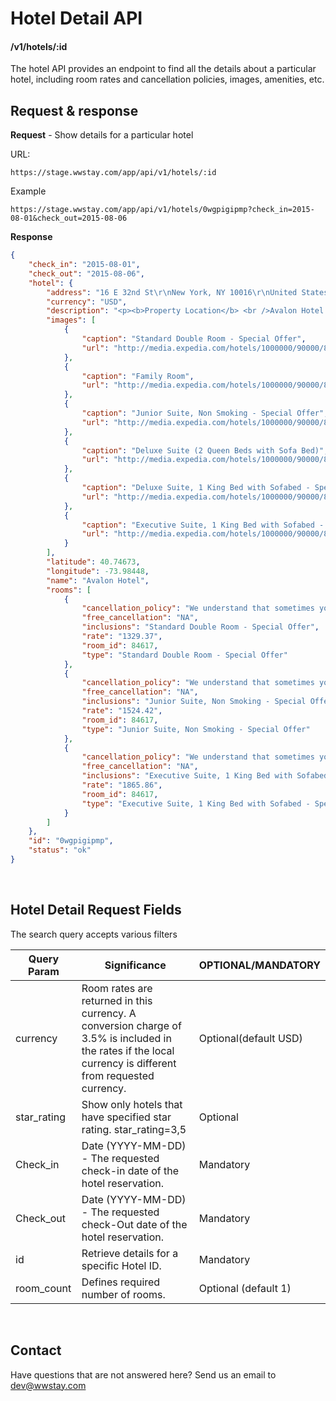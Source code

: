 # Hotel Detail API

#### /v1/hotels/:id

The hotel API provides an endpoint to find all the 
details about a particular hotel, including room rates
and cancellation policies, images, amenities, etc.

## Request &amp; response

**Request** - Show details for a particular hotel

URL:
```
https://stage.wwstay.com/app/api/v1/hotels/:id
```

Example
```
https://stage.wwstay.com/app/api/v1/hotels/0wgpigipmp?check_in=2015-08-01&check_out=2015-08-06
```

**Response**

```json
{
    "check_in": "2015-08-01",
    "check_out": "2015-08-06",
    "hotel": {
        "address": "16 E 32nd St\r\nNew York, NY 10016\r\nUnited States",
        "currency": "USD",
        "description": "<p><b>Property Location</b> <br />Avalon Hotel is in the heart of New York, walking distance from Empire State Building and The Morgan Library and Museum. This 4-star hotel is close to Chrysler Building and Times Square.</p><p><b>Rooms</b> <br />Make yourself at home in one of the 100 air-conditioned rooms featuring iPod docking stations and flat-screen televisions. Complimentary wireless Internet access keeps you connected, and cable programming is available for your entertainment. Bathrooms have makeup/shaving mirrors and hair dryers. Conveniences include safes and desks, as well as multi-line phones with voice mail.</p><p><b>Rec, Spa, Premium Amenities</b> <br />Make use of convenient amenities such as complimentary wireless Internet access, concierge services, and a fireplace in the lobby. Getting to nearby attractions is a breeze with the area shuttle (surcharge).</p><p><b>Dining</b> <br />Satisfy your appetite at a coffee shop/caf\u00e9 serving guests of Avalon Hotel.</p><p><b>Business, Other Amenities</b> <br />Featured amenities include a business center, a computer station, and audiovisual equipment. Event facilities at this hotel consist of banquet facilities and a meeting/conference room. Parking (subject to charges) is available onsite.</p>",
        "images": [
            {
                "caption": "Standard Double Room - Special Offer",
                "url": "http://media.expedia.com/hotels/1000000/90000/84700/84617/84617_93_s.jpg"
            },
            {
                "caption": "Family Room",
                "url": "http://media.expedia.com/hotels/1000000/90000/84700/84617/84617_104_s.jpg"
            },
            {
                "caption": "Junior Suite, Non Smoking - Special Offer",
                "url": "http://media.expedia.com/hotels/1000000/90000/84700/84617/84617_91_s.jpg"
            },
            {
                "caption": "Deluxe Suite (2 Queen Beds with Sofa Bed)",
                "url": "http://media.expedia.com/hotels/1000000/90000/84700/84617/84617_105_s.jpg"
            },
            {
                "caption": "Deluxe Suite, 1 King Bed with Sofabed - Special Offer",
                "url": "http://media.expedia.com/hotels/1000000/90000/84700/84617/84617_89_s.jpg"
            },
            {
                "caption": "Executive Suite, 1 King Bed with Sofabed - Special Offer",
                "url": "http://media.expedia.com/hotels/1000000/90000/84700/84617/84617_90_s.jpg"
            }
        ],
        "latitude": 40.74673,
        "longitude": -73.98448,
        "name": "Avalon Hotel",
        "rooms": [
            {
                "cancellation_policy": "We understand that sometimes your travel plans change. We do not charge a change or cancel fee. However, this property (Avalon Hotel) imposes the following penalty to its customers that we are required to pass on: cancellations or changes made before 11:59 PM ((GMT-05:00) Eastern Time (US &amp; Canada)) on Jul 30, 2015 are subject to a 1 Night Room &amp; Tax penalty. Cancellations or changes made after 11:59 PM ((GMT-05:00) Eastern Time (US &amp; Canada)) on Jul 30, 2015 are subject to a 1 Night Room &amp; Tax penalty. The property makes no refunds for no shows or early checkouts.",
                "free_cancellation": "NA",
                "inclusions": "Standard Double Room - Special Offer",
                "rate": "1329.37",
                "room_id": 84617,
                "type": "Standard Double Room - Special Offer"
            },
            {
                "cancellation_policy": "We understand that sometimes your travel plans change. We do not charge a change or cancel fee. However, this property (Avalon Hotel) imposes the following penalty to its customers that we are required to pass on: cancellations or changes made before 11:59 PM ((GMT-05:00) Eastern Time (US &amp; Canada)) on Jul 30, 2015 are subject to a 1 Night Room &amp; Tax penalty. Cancellations or changes made after 11:59 PM ((GMT-05:00) Eastern Time (US &amp; Canada)) on Jul 30, 2015 are subject to a 1 Night Room &amp; Tax penalty. The property makes no refunds for no shows or early checkouts.",
                "free_cancellation": "NA",
                "inclusions": "Junior Suite, Non Smoking - Special Offer",
                "rate": "1524.42",
                "room_id": 84617,
                "type": "Junior Suite, Non Smoking - Special Offer"
            },
            {
                "cancellation_policy": "We understand that sometimes your travel plans change. We do not charge a change or cancel fee. However, this property (Avalon Hotel) imposes the following penalty to its customers that we are required to pass on: cancellations or changes made before 11:59 PM ((GMT-05:00) Eastern Time (US &amp; Canada)) on Jul 30, 2015 are subject to a 1 Night Room &amp; Tax penalty. Cancellations or changes made after 11:59 PM ((GMT-05:00) Eastern Time (US &amp; Canada)) on Jul 30, 2015 are subject to a 1 Night Room &amp; Tax penalty. The property makes no refunds for no shows or early checkouts.",
                "free_cancellation": "NA",
                "inclusions": "Executive Suite, 1 King Bed with Sofabed - Special Offer",
                "rate": "1865.86",
                "room_id": 84617,
                "type": "Executive Suite, 1 King Bed with Sofabed - Special Offer"
            }
        ]
    },
    "id": "0wgpigipmp",
    "status": "ok"
}

```
&nbsp;

## Hotel Detail Request Fields

The search query accepts various filters

|Query Param  | Significance                                                                                                                                                |OPTIONAL/MANDATORY    |
-----------   | ----------------------------------------------------------------------------------------------------------------------------------------------------------- |----------------------|
|currency     | Room rates are returned in this currency.  A conversion charge of 3.5% is included in the rates if the local currency is different from requested currency. |Optional(default USD) |
|star_rating  | Show only hotels that have specified star rating. star_rating=3,5                                                                                           |Optional              |
|Check_in     | Date (YYYY-MM-DD) - The requested check-in date of the hotel reservation.                                                                                   |Mandatory             |
|Check_out    | Date (YYYY-MM-DD) - The requested check-Out date of the hotel reservation.                                                                                  |Mandatory             |
|id           |Retrieve details for a specific Hotel ID.                                                                                                                    |Mandatory             |
|room_count   |Defines required number of rooms.                                                                                                                            |Optional (default 1)  |


&nbsp;


## Contact

Have questions that are not answered here?  Send us an email to dev@wwstay.com

